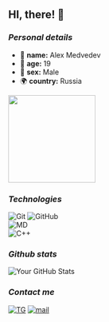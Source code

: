 ## HI, there! 👋

<div align="left">

  ### *Personal details*
  - 🔭 **name:** Alex Medvedev  
  - 🎂 **age:** 19 
  - 🚻 **sex:** Male 
  - 🌍 **country:** Russia 
  
  <a href="https://github-readme-stats.vercel.app/api/top-langs/?username=A1exMedvedev&theme=dark"><img height=175 align="center" src="https://github-readme-stats.vercel.app/api/top-langs/?username=A1exMedvedev&layout=compact&hide_border=true&theme=dark"></a>

</div>

### *Technologies*
![Git](https://img.shields.io/badge/-Git-black?style=flat&logo=git)
![GitHub](https://img.shields.io/badge/-GitHub-181717?style=flat&logo=github)
<br>
![MD](https://img.shields.io/badge/-Markdown-000000?style=flat&logo=markdown&logoColor=white)
<br>
![C++](https://img.shields.io/badge/-C++-00599C?style=flat&logo=cplusplus&logoColor=white)


### *Github stats*

![Your GitHub Stats](https://github-readme-stats.vercel.app/api?username=A1exMedvedev&show_icons=true&hide_title=true&count_private=true&theme=transparent)

### *Contact me*
<a href="https://t.me/BFSmonster">![TG](https://img.shields.io/badge/-BFSmonster-26A5E4?style=flat&logo=telegram&logoColor=white)</a>
<a href="mailto:map22032006@mail.ru">![mail](https://img.shields.io/badge/-map22032006-EA4335?style=flat&logo=mail&logoColor=white)</a>
